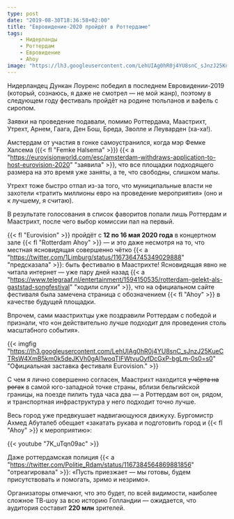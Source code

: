 ```yaml
---
type: post
date: "2019-08-30T18:36:58+02:00"
title: "Евровидение-2020 пройдёт в Роттердаме"
tags:
    - Нидерланды
    - Роттердам
    - Евровидение
    - Ahoy
image: "https://lh3.googleusercontent.com/LehUIAg0hR0j4YU8snC_sJnzJ25KueCTRsW4XmB5km0k5deJKVh0gAl1woqTIFWtvuOyfDcGxP-bgLm-0s0=s0"
---
```


Нидерландец Дункан Лоуренс победил в последнем Евровидении-2019 (который, сознаюсь, я даже не смотрел — не мой жанр), поэтому в следующем году фестиваль пройдёт на родине тюльпанов и вафель с сиропом.

Заявки на проведение подавали, помимо Роттердама, Маастрихт, Утрехт, Арнем, Гаага, Ден Бош, Бреда, Зволле и Леуварден (ха-ха!).

Амстердам от участия в гонке самоустранился, когда мэр Фемке Халсема ({{< fl "Femke Halsema" >}}) {{< a "https://eurovisionworld.com/esc/amsterdam-withdraws-application-to-host-eurovision-2020" "заявила" >}}, что все площадки подходящего размера на это время уже заняты, а те, что свободны, слишком малы.

<!--more-->

Утрехт тоже быстро отпал из-за того, что муниципальные власти не захотели «тратить миллионы евро на проведение мероприятия» (оно и к лучшему, я считаю).

В результате голосования в список фаворитов попали лишь Роттердам и Маастрихт, после чего выбор комиссии пал на первый.

{{< fl "Eurovision" >}} пройдёт с **12 по 16 мая 2020 года** в концертном зале {{< fl "Rotterdam Ahoy" >}} — и это даже несмотря на то, что местная ясновидящая совершенно чётко {{< a "https://twitter.com/1Limburg/status/1167364745349029888" "предсказала" >}}: быть фестивалю в Маастрихте! Ясновидящая явно не читала интернет — уже пару дней назад {{< a "https://www.telegraaf.nl/entertainment/1594150535/rotterdam-gelekt-als-gaststad-songfestival" "ходили слухи" >}}, что на официальном сайте фестиваля была замечена страница с обозначением {{< fl "Ahoy" >}} в качестве будущей площадки.

Впрочем, сами маастрихтцы уже поздравили Роттердам с победой и признали, что «он действительно лучше подходит для проведения столь масштабного события».

{{< imgfig "https://lh3.googleusercontent.com/LehUIAg0hR0j4YU8snC_sJnzJ25KueCTRsW4XmB5km0k5deJKVh0gAl1woqTIFWtvuOyfDcGxP-bgLm-0s0=s0" "Официальная заставка фестиваля Eurovision." >}}

С чем я лично совершенно согласен, Маастрихт находится ~~у чёрта на рогах~~ в самой юго-западной точке страны, вблизи бельгийской границы, на поезде пилить туда часа два — а Роттердам вот он, рядом, и транспортная инфраструктура у него подходит точно лучше.

Весь город уже предвкушает надвигающуюся движуху. Бургомистр Ахмед Абуталеб обещает «закатать рукава и подготовить город и {{< fl "Ahoy" >}} к мероприятию»:

{{< youtube "7K_uTqn09ac" >}}

Даже роттердамская полиция {{< a "https://twitter.com/Politie_Rdam/status/1167384564869881856" "отреагировала" >}}: «Пусть приезжает — мы готовы, будем присутствовать и помогать, зримо и незримо».

Организаторы отмечают, что это будет, по всей видимости, наиболее сложное ТВ-шоу за всю историю Голландии — ожидается, что аудитория составит **220 млн** зрителей.

